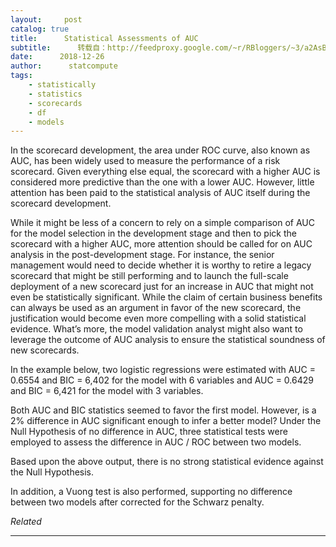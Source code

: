 ```yaml
---
layout:     post
catalog: true
title:      Statistical Assessments of AUC
subtitle:      转载自：http://feedproxy.google.com/~r/RBloggers/~3/a2AsB8bWN-A/
date:      2018-12-26
author:      statcompute
tags:
    - statistically
    - statistics
    - scorecards
    - df
    - models
---
```






In the scorecard development, the area under ROC curve, also known as AUC, has been widely used to measure the performance of a risk scorecard. Given everything else equal, the scorecard with a higher AUC is considered more predictive than the one with a lower AUC. However, little attention has been paid to the statistical analysis of AUC itself during the scorecard development. 

While it might be less of a concern to rely on a simple comparison of AUC for the model selection in the development stage and then to pick the scorecard with a higher AUC, more attention should be called for on AUC analysis in the post-development stage. For instance, the senior management would need to decide whether it is worthy to retire a legacy scorecard that might be still performing and to launch the full-scale deployment of a new scorecard just for an increase in AUC that might not even be statistically significant. While the claim of certain business benefits can always be used as an argument in favor of the new scorecard, the justification would become even more compelling with a solid statistical evidence. What’s more, the model validation analyst might also want to leverage the outcome of AUC analysis to ensure the statistical soundness of new scorecards. 

In the example below, two logistic regressions were estimated with AUC = 0.6554 and BIC = 6,402 for the model with 6 variables and AUC = 0.6429 and BIC = 6,421 for the model with 3 variables. 

Both AUC and BIC statistics seemed to favor the first model. However, is a 2% difference in AUC significant enough to infer a better model? Under the Null Hypothesis of no difference in AUC, three statistical tests were employed to assess the difference in AUC / ROC between two models. 

Based upon the above output, there is no strong statistical evidence against the Null Hypothesis.

In addition, a Vuong test is also performed, supporting no difference between two models after corrected for the Schwarz penalty. 


*Related*








---
